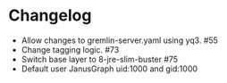 # Changelog 

* Allow changes to gremlin-server.yaml using yq3. #55
* Change tagging logic. #73
* Switch base layer to 8-jre-slim-buster #75
* Default user JanusGraph uid:1000 and gid:1000

